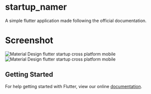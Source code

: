 # startup_namer

A simple flutter application made following the official documentation.

# Screenshot

![Material Design flutter startup cross platform mobile](https://user-images.githubusercontent.com/24621701/40588809-198b1808-61db-11e8-89ca-68d2dcd59179.png)
![Material Design flutter startup cross platform mobile](https://user-images.githubusercontent.com/24621701/40588810-19aec7d0-61db-11e8-8ff3-58eb3d63d135.png)


## Getting Started

For help getting started with Flutter, view our online
[documentation](https://flutter.io/).
